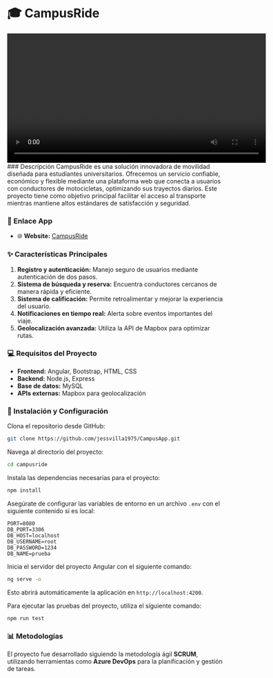 # 🎓 CampusRide
<div align="center">
  <video src="https://github.com/user-attachments/assets/b6ecfe10-7867-48a9-904a-fecf2852a6c0" controls width="600"></video>
</div>
###  Descripción
CampusRide es una solución innovadora de movilidad diseñada para estudiantes universitarios. Ofrecemos un servicio confiable, económico y flexible mediante una plataforma web que conecta a usuarios con conductores de motocicletas, optimizando sus trayectos diarios. Este proyecto tiene como objetivo principal facilitar el acceso al transporte mientras mantiene altos estándares de satisfacción y seguridad.

### 🚀 Enlace App
* 🌐 **Website:** [CampusRide](https://jessvilla1975.github.io/CampusApp/home)

### ✨ Características Principales

1.  **Registro y autenticación:** Manejo seguro de usuarios mediante autenticación de dos pasos.
2.  **Sistema de búsqueda y reserva:** Encuentra conductores cercanos de manera rápida y eficiente.
3. **Sistema de calificación:** Permite retroalimentar y mejorar la experiencia del usuario.
4.  **Notificaciones en tiempo real:** Alerta sobre eventos importantes del viaje.
5. **Geolocalización avanzada:** Utiliza la API de Mapbox para optimizar rutas.


### 💻 Requisitos del Proyecto

*  **Frontend:** Angular, Bootstrap, HTML, CSS
*  **Backend:** Node.js, Express
*  **Base de datos:** MySQL
*  **APIs externas:** Mapbox para geolocalización

### 🚀 Instalación y Configuración

Clona el repositorio desde GitHub:

```bash
git clone https://github.com/jessvilla1975/CampusApp.git
```

Navega al directorio del proyecto:

```bash
cd campusride
```

Instala las dependencias necesarias para el proyecto:

```bash
npm install
```

Asegúrate de configurar las variables de entorno en un archivo `.env` con el siguiente contenido si es local:

```plaintext
PORT=8080
DB_PORT=3306
DB_HOST=localhost
DB_USERNAME=root
DB_PASSWORD=1234
DB_NAME=prueba
```

Inicia el servidor del proyecto Angular con el siguiente comando:

```bash
ng serve -o
```

Esto abrirá automáticamente la aplicación en `http://localhost:4200`.

Para ejecutar las pruebas del proyecto, utiliza el siguiente comando:

```bash
npm run test
```

### 📊 Metodologías
El proyecto fue desarrollado siguiendo la metodología ágil **SCRUM**, utilizando herramientas como **Azure DevOps** para la planificación y gestión de tareas.





